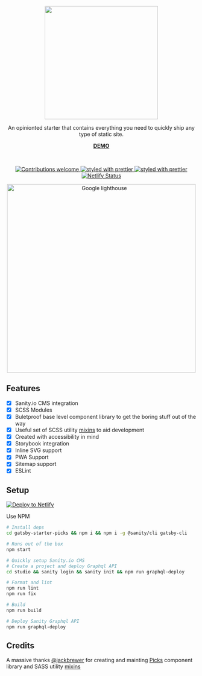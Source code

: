 <p align="center">
   <img width="300" src='https://i.imgur.com/GhcxkhC.png'>
</p>
<p align="center">
  An opinionted starter that contains everything you need to quickly ship any type of static site.
</p>
<p align="center">
  <a href='https://gatsby-starter-picks.netlify.com'><b>DEMO</b></a>
</p>
<p>
</p>
  <br>
<p align="center">
  <a href="https://github.com/MantasMikal/gatsby-starter-picks/issues">
    <img
      src="https://img.shields.io/badge/contributions-welcome-brightgreen.svg?style=flat"
      alt="Contributions welcome"
    />
  </a>
    <a href="https://github.com/MantasMikal/gatsby-starter-picks/blob/master/LICENSE">
    <img
      src="https://img.shields.io/github/license/MantasMikal/gatsby-starter-picks "
      alt="styled with prettier"
    />
  </a>
  <a href="https://github.com/prettier/prettier">
    <img
      src="https://img.shields.io/badge/styled_with-prettier-ff69b4.svg"
      alt="styled with prettier"
    />
  </a>
  <a href="https://app.netlify.com/sites/gatsby-starter-picks/deploys">
    <img
      src="https://api.netlify.com/api/v1/badges/93ecc1ca-2fd8-427a-96de-245af6e0d17a/deploy-status"
      alt="Netlify Status"
    />
  </a>
<p>
<p align="center">
  <img width="500" src="https://i.imgur.com/Md3UTQ9.png" alt="Google lighthouse"/>
</p>

## Features

- [x] Sanity.io CMS integration
- [x] SCSS Modules
- [x] Buletproof base level component library to get the boring stuff out of the way
- [x] Useful set of SCSS utility [mixins](https://www.npmjs.com/package/backline-mixins) to aid development
- [x] Created with accessibility in mind
- [x] Storybook integration
- [x] Inline SVG support
- [x] PWA Support
- [x] Sitemap support
- [x] ESLint

## Setup

[![Deploy to Netlify](https://www.netlify.com/img/deploy/button.svg)](https://app.netlify.com/start/deploy?repository=https://github.com/MantasMikal/gatsby-starter-picks)

Use NPM

```bash
# Install deps
cd gatsby-starter-picks && npm i && npm i -g @sanity/cli gatsby-cli

# Runs out of the box
npm start

# Quickly setup Sanity.io CMS
# Create a project and deploy Graphql API
cd studio && sanity login && sanity init && npm run graphql-deploy

# Format and lint
npm run lint
npm run fix

# Build
npm run build

# Deploy Sanity Graphql API
npm run graphql-deploy

```

## Credits

A massive thanks [@jackbrewer](https://github.com/jackbrewer) for creating and mainting [Picks](https://github.com/jackbrewer/picks) component library and SASS utility [mixins](https://www.npmjs.com/package/backline-mixins)
